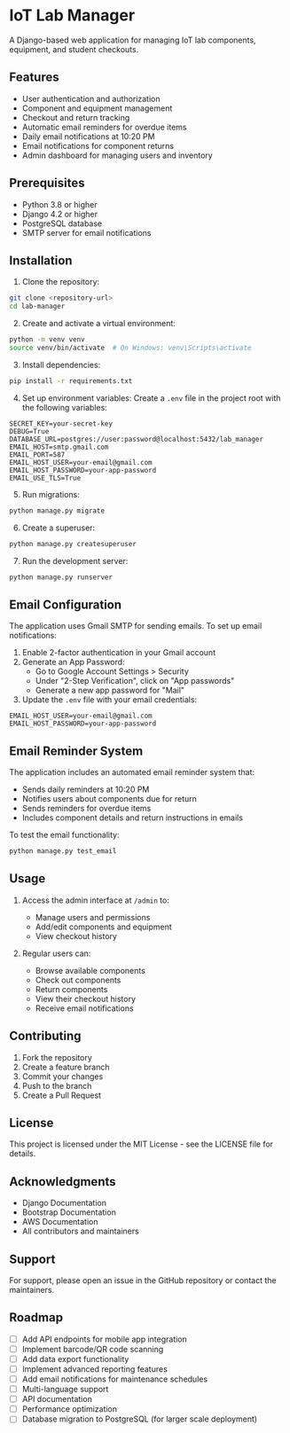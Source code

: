 # IoT Lab Manager

A Django-based web application for managing IoT lab components, equipment, and student checkouts.

## Features

- User authentication and authorization
- Component and equipment management
- Checkout and return tracking
- Automatic email reminders for overdue items
- Daily email notifications at 10:20 PM
- Email notifications for component returns
- Admin dashboard for managing users and inventory

## Prerequisites

- Python 3.8 or higher
- Django 4.2 or higher
- PostgreSQL database
- SMTP server for email notifications

## Installation

1. Clone the repository:
```bash
git clone <repository-url>
cd lab-manager
```

2. Create and activate a virtual environment:
```bash
python -m venv venv
source venv/bin/activate  # On Windows: venv\Scripts\activate
```

3. Install dependencies:
```bash
pip install -r requirements.txt
```

4. Set up environment variables:
Create a `.env` file in the project root with the following variables:
```
SECRET_KEY=your-secret-key
DEBUG=True
DATABASE_URL=postgres://user:password@localhost:5432/lab_manager
EMAIL_HOST=smtp.gmail.com
EMAIL_PORT=587
EMAIL_HOST_USER=your-email@gmail.com
EMAIL_HOST_PASSWORD=your-app-password
EMAIL_USE_TLS=True
```

5. Run migrations:
```bash
python manage.py migrate
```

6. Create a superuser:
```bash
python manage.py createsuperuser
```

7. Run the development server:
```bash
python manage.py runserver
```

## Email Configuration

The application uses Gmail SMTP for sending emails. To set up email notifications:

1. Enable 2-factor authentication in your Gmail account
2. Generate an App Password:
   - Go to Google Account Settings > Security
   - Under "2-Step Verification", click on "App passwords"
   - Generate a new app password for "Mail"
3. Update the `.env` file with your email credentials:
```
EMAIL_HOST_USER=your-email@gmail.com
EMAIL_HOST_PASSWORD=your-app-password
```

## Email Reminder System

The application includes an automated email reminder system that:
- Sends daily reminders at 10:20 PM
- Notifies users about components due for return
- Sends reminders for overdue items
- Includes component details and return instructions in emails

To test the email functionality:
```bash
python manage.py test_email
```

## Usage

1. Access the admin interface at `/admin` to:
   - Manage users and permissions
   - Add/edit components and equipment
   - View checkout history

2. Regular users can:
   - Browse available components
   - Check out components
   - Return components
   - View their checkout history
   - Receive email notifications

## Contributing

1. Fork the repository
2. Create a feature branch
3. Commit your changes
4. Push to the branch
5. Create a Pull Request

## License

This project is licensed under the MIT License - see the LICENSE file for details.

## Acknowledgments

- Django Documentation
- Bootstrap Documentation
- AWS Documentation
- All contributors and maintainers

## Support

For support, please open an issue in the GitHub repository or contact the maintainers.

## Roadmap

- [ ] Add API endpoints for mobile app integration
- [ ] Implement barcode/QR code scanning
- [ ] Add data export functionality
- [ ] Implement advanced reporting features
- [ ] Add email notifications for maintenance schedules
- [ ] Multi-language support
- [ ] API documentation
- [ ] Performance optimization
- [ ] Database migration to PostgreSQL (for larger scale deployment) 
